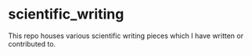 # scientific_writing
This repo houses various scientific writing pieces which I have written or contributed to. 
